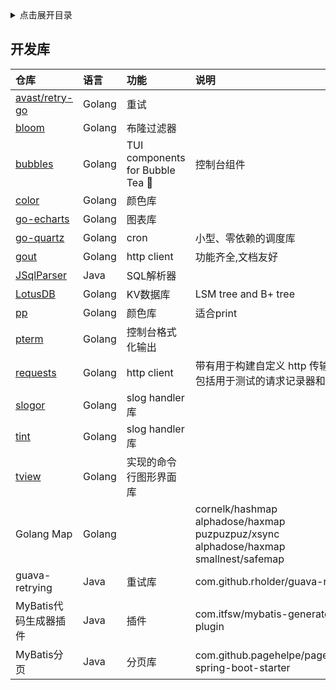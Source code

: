 <details>
<summary>点击展开目录</summary>
<!-- TOC -->

- [开发库](#开发库)

<!-- /TOC -->
</details>

## 开发库

| 仓库                                                   | 语言   | 功能                            | 说明                                                                                            |
| :----------------------------------------------------- | :----- | :------------------------------ | :---------------------------------------------------------------------------------------------- |
| [avast/retry-go](https://github.com/avast/retry-go)    | Golang | 重试                            |                                                                                                 |
| [bloom](github.com/bits-and-blooms/bloom)              | Golang | 布隆过滤器                      |                                                                                                 |
| [bubbles](https://github.com/charmbracelet/bubbles)    | Golang | TUI components for Bubble Tea 🫧 | 控制台组件                                                                                      |
| [color](https://github.com/fatih/color)                | Golang | 颜色库                          |                                                                                                 |
| [go-echarts](https://github.com/go-echarts/go-echarts) | Golang | 图表库                          |                                                                                                 |
| [go-quartz](https://github.com/reugn/go-quartz)        | Golang | cron                            | 小型、零依赖的调度库                                                                            |
| [gout](https://github.com/guonaihong/gout)             | Golang | http client                     | 功能齐全,文档友好                                                                               |
| [JSqlParser](https://github.com/JSQLParser/JSqlParser) | Java   | SQL解析器                       |                                                                                                 |
| [LotusDB](https://github.com/lotusdblabs/lotusdb)      | Golang | KV数据库                        | LSM tree and B+ tree                                                                            |
| [pp](https://github.com/k0kubun/pp)                    | Golang | 颜色库                          | 适合print                                                                                       |
| [pterm](https://github.com/pterm/pterm)                | Golang | 控制台格式化输出                |                                                                                                 |
| [requests](https://github.com/earthboundkid/requests)  | Golang | http client                     | 带有用于构建自定义 http 传输的工具, 包括用于测试的请求记录器和重放器                            |
| [slogor](https://gitlab.com/greyxor/slogor)            | Golang | slog handler库                  |                                                                                                 |
| [tint](https://github.com/lmittmann/tint)              | Golang | slog handler库                  |                                                                                                 |
| [tview](https://github.com/rivo/tview)                 | Golang | 实现的命令行图形界面库          |                                                                                                 |
| Golang Map                                             | Golang |                                 | cornelk/hashmap<br>alphadose/haxmap<br>puzpuzpuz/xsync<br>alphadose/haxmap<br>smallnest/safemap |
| guava-retrying                                         | Java   | 重试库                          | com.github.rholder/guava-retrying                                                               |
| MyBatis代码生成器插件                                  | Java   | 插件                            | com.itfsw/mybatis-generator-plugin                                                              |
| MyBatis分页                                            | Java   | 分页库                          | com.github.pagehelpe/pagehelper-spring-boot-starter                                             |
